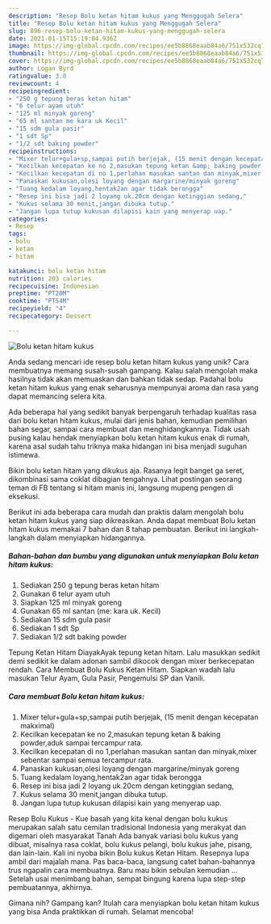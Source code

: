 ```yaml
---
description: "Resep Bolu ketan hitam kukus yang Menggugah Selera"
title: "Resep Bolu ketan hitam kukus yang Menggugah Selera"
slug: 896-resep-bolu-ketan-hitam-kukus-yang-menggugah-selera
date: 2021-01-15T15:19:04.936Z
image: https://img-global.cpcdn.com/recipes/ee5b8868eaab84a6/751x532cq70/bolu-ketan-hitam-kukus-foto-resep-utama.jpg
thumbnail: https://img-global.cpcdn.com/recipes/ee5b8868eaab84a6/751x532cq70/bolu-ketan-hitam-kukus-foto-resep-utama.jpg
cover: https://img-global.cpcdn.com/recipes/ee5b8868eaab84a6/751x532cq70/bolu-ketan-hitam-kukus-foto-resep-utama.jpg
author: Logan Byrd
ratingvalue: 3.8
reviewcount: 4
recipeingredient:
- "250 g tepung beras ketan hitam"
- "6 telur ayam utuh"
- "125 ml minyak goreng"
- "65 ml santan me kara uk Kecil"
- "15 sdm gula pasir"
- "1 sdt Sp"
- "1/2 sdt baking powder"
recipeinstructions:
- "Mixer telur+gula+sp,sampai putih berjejak, (15 menit dengan kecepatan makximal)"
- "Kecilkan kecepatan ke no 2,masukan tepung ketan &amp; baking powder,aduk sampai tercampur rata."
- "Kecilkan kecepatan di no 1,perlahan masukan santan dan minyak,mixer sebentar sampai semua tercampur rata."
- "Panaskan kukusan,olesi loyang dengan margarine/minyak goreng"
- "Tuang kedalam loyang,hentak2an agar tidak berongga"
- "Resep ini bisa jadi 2 loyang uk.20cm dengan ketinggian sedang,"
- "Kukus selama 30 menit,jangan dibuka tutup."
- "Jangan lupa tutup kukusan dilapisi kain yang menyerap uap."
categories:
- Resep
tags:
- bolu
- ketan
- hitam

katakunci: bolu ketan hitam 
nutrition: 203 calories
recipecuisine: Indonesian
preptime: "PT20M"
cooktime: "PT54M"
recipeyield: "4"
recipecategory: Dessert

---
```



![Bolu ketan hitam kukus](https://img-global.cpcdn.com/recipes/ee5b8868eaab84a6/751x532cq70/bolu-ketan-hitam-kukus-foto-resep-utama.jpg)

Anda sedang mencari ide resep bolu ketan hitam kukus yang unik? Cara membuatnya memang susah-susah gampang. Kalau salah mengolah maka hasilnya tidak akan memuaskan dan bahkan tidak sedap. Padahal bolu ketan hitam kukus yang enak seharusnya mempunyai aroma dan rasa yang dapat memancing selera kita.

Ada beberapa hal yang sedikit banyak berpengaruh terhadap kualitas rasa dari bolu ketan hitam kukus, mulai dari jenis bahan, kemudian pemilihan bahan segar, sampai cara membuat dan menghidangkannya. Tidak usah pusing kalau hendak menyiapkan bolu ketan hitam kukus enak di rumah, karena asal sudah tahu triknya maka hidangan ini bisa menjadi suguhan istimewa.

Bikin bolu ketan hitam yang dikukus aja. Rasanya legit banget ga seret, dikombinasi sama coklat dibagian tengahnya. Lihat postingan seorang teman di FB tentang si hitam manis ini, langsung mupeng pengen di eksekusi.


Berikut ini ada beberapa cara mudah dan praktis dalam mengolah bolu ketan hitam kukus yang siap dikreasikan. Anda dapat membuat Bolu ketan hitam kukus memakai 7 bahan dan 8 tahap pembuatan. Berikut ini langkah-langkah dalam menyiapkan hidangannya.

<!--inarticleads1-->

##### Bahan-bahan dan bumbu yang digunakan untuk menyiapkan Bolu ketan hitam kukus:

1. Sediakan 250 g tepung beras ketan hitam
1. Gunakan 6 telur ayam utuh
1. Siapkan 125 ml minyak goreng
1. Gunakan 65 ml santan (me: kara uk. Kecil)
1. Sediakan 15 sdm gula pasir
1. Sediakan 1 sdt Sp
1. Sediakan 1/2 sdt baking powder


Tepung Ketan Hitam DiayakAyak tepung ketan hitam. Lalu masukkan sedikit demi sedikit ke dalam adonan sambil dikocok dengan mixer berkecepatan rendah. Cara Membuat Bolu Kukus Ketan Hitam. Siapkan wadah lalu masukan Telur Ayam, Gula Pasir, Pengemulsi SP dan Vanili. 

<!--inarticleads2-->

##### Cara membuat Bolu ketan hitam kukus:

1. Mixer telur+gula+sp,sampai putih berjejak, (15 menit dengan kecepatan makximal)
1. Kecilkan kecepatan ke no 2,masukan tepung ketan &amp; baking powder,aduk sampai tercampur rata.
1. Kecilkan kecepatan di no 1,perlahan masukan santan dan minyak,mixer sebentar sampai semua tercampur rata.
1. Panaskan kukusan,olesi loyang dengan margarine/minyak goreng
1. Tuang kedalam loyang,hentak2an agar tidak berongga
1. Resep ini bisa jadi 2 loyang uk.20cm dengan ketinggian sedang,
1. Kukus selama 30 menit,jangan dibuka tutup.
1. Jangan lupa tutup kukusan dilapisi kain yang menyerap uap.


Resep Bolu Kukus - Kue basah yang kita kenal dengan bolu kukus merupakan salah satu cemilan tradisional Indonesia yang merakyat dan digemari oleh masyarakat Tanah Ada banyak variasi bolu kukus yang dibuat, misalnya rasa coklat, bolu kukus pelangi, bolu kukus jahe, pisang, dan lain-lain. Kali ini nyoba bikin Bolu kukus Ketan Hitam. Resepnya lupa ambil dari majalah mana. Pas baca-baca, langsung catet bahan-bahannya trus ngapalin cara membuatnya. Baru mau bikin sebulan kemudian … Setelah usai menimbang bahan, sempat bingung karena lupa step-step pembuatannya, akhirnya. 

Gimana nih? Gampang kan? Itulah cara menyiapkan bolu ketan hitam kukus yang bisa Anda praktikkan di rumah. Selamat mencoba!
